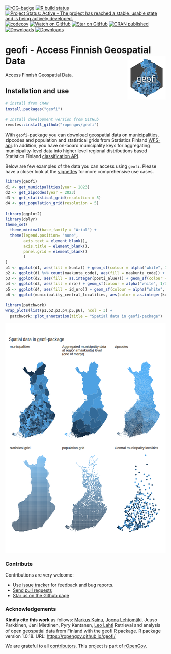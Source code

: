 
<!-- badges: start -->

[![rOG-badge](https://ropengov.github.io/rogtemplate/reference/figures/ropengov-badge.svg)](https://ropengov.org/)
[![R build
status](https://github.com/rOpenGov/geofi//workflows/R-CMD-check/badge.svg)](https://github.com/rOpenGov/geofi/actions/)
[![Project Status: Active - The project has reached a stable, usable
state and is being actively
developed.](https://www.repostatus.org/badges/latest/active.svg)](https://www.repostatus.org/)
[![codecov](https://codecov.io/gh/rOpenGov/geofi/branch/master/graph/badge.svg?token=yJSHHMSSKs)](https://app.codecov.io/gh/rOpenGov/geofi)
[![Watch on
GitHub](https://img.shields.io/github/watchers/ropengov/geofi.svg?style=social)](https://github.com/ropengov/geofi/watchers/)
[![Star on
GitHub](https://img.shields.io/github/stars/ropengov/geofi.svg?style=social)](https://github.com/ropengov/geofi/stargazers/)
[![CRAN
published](https://www.r-pkg.org/badges/version/geofi)](https://www.r-pkg.org/pkg/geofi)
[![Downloads](http://cranlogs.r-pkg.org/badges/grand-total/geofi)](https://cran.r-project.org/package=geofi)
[![Downloads](http://cranlogs.r-pkg.org/badges/geofi)](https://cran.r-project.org/package=geofi)
<!-- badges: end -->

# geofi - Access Finnish Geospatial Data <a href='https://ropengov.github.io/geofi/'><img src='man/figures/logo.png' align="right" height="139" /></a>

<!-- README.md is generated from README.Rmd. Please edit that file -->

Access Finnish Geospatial Data.

## Installation and use

``` r
# install from CRAN
install.packages("geofi")

# Install development version from GitHub
remotes::install_github("ropengov/geofi")
```

With `geofi`-package you can download geospatial data on municipalities,
zipcodes and population and statistical grids from Statistics Finland
[WFS-api](https://stat.fi/org/avoindata/paikkatietoaineistot_en.html).
In addition, you have on-board municipality keys for aggregating
municipality-level data into higher level regional distributions based
Statistics Finland [classification
API](https://data.stat.fi/api/classifications/v2/).

Below are few examples of the data you can access using `geofi`. Please
have a closer look at the
[vignettes](https://ropengov.github.io/geofi/articles/index.html) for
more comprehensive use cases.

``` r
library(geofi)
d1 <- get_municipalities(year = 2023)
d2 <- get_zipcodes(year = 2023)
d3 <- get_statistical_grid(resolution = 5)
d4 <- get_population_grid(resolution = 5)

library(ggplot2)
library(dplyr)
theme_set(
  theme_minimal(base_family = "Arial") +
  theme(legend.position= "none",
        axis.text = element_blank(),
        axis.title = element_blank(),
        panel.grid = element_blank()
        )
)
p1 <- ggplot(d1, aes(fill = kunta)) + geom_sf(colour = alpha("white", 1/3)) + labs(subtitle = "municipalities")
p2 <- ggplot(d1 %>% count(maakunta_code), aes(fill = maakunta_code)) + geom_sf(colour = alpha("white", 1/3)) + labs(subtitle = "Aggregated municipality data \nat region (maakunta) level \n(one of many!)")
p3 <- ggplot(d2, aes(fill = as.integer(posti_alue))) + geom_sf(colour = alpha("white", 1/3)) + labs(subtitle = "zipcodes")
p4 <- ggplot(d3, aes(fill = nro)) + geom_sf(colour = alpha("white", 1/3)) + labs(subtitle = "statistical grid")
p5 <- ggplot(d4, aes(fill = id_nro)) + geom_sf(colour = alpha("white", 1/3)) + labs(subtitle = "population grid")
p6 <- ggplot(municipality_central_localities, aes(color = as.integer(kuntatunnus))) + geom_sf() + labs(subtitle = "Central municipality localities")

library(patchwork)
wrap_plots(list(p1,p2,p3,p4,p5,p6), ncol = 3) + 
  patchwork::plot_annotation(title = "Spatial data in geofi-package")
```

![](man/figures/readme_map-1.png)<!-- -->

### Contribute

Contributions are very welcome:

- [Use issue tracker](https://github.com/ropengov/geofi/issues) for
  feedback and bug reports.
- [Send pull requests](https://github.com/ropengov/geofi/)
- [Star us on the Github page](https://github.com/ropengov/geofi/)

### Acknowledgements

**Kindly cite this work** as follows: [Markus
Kainu](https://github.com/muuankarski), [Joona
Lehtomäki](https://github.com/jlehtoma), Juuso Parkkinen, Jani
Miettinen, Pyry Kantanen, [Leo Lahti](https://github.com/antagomir)
Retrieval and analysis of open geospatial data from Finland with the
geofi R package. R package version 1.0.18. URL:
<https://ropengov.github.io/geofi/>

We are grateful to all
[contributors](https://github.com/rOpenGov/geofi/graphs/contributors).
This project is part of [rOpenGov](https://ropengov.org).
